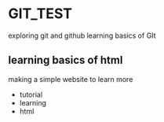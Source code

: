 # GIT_TEST
exploring git and github
learning basics of GIt
## learning basics of html 
making a simple website to learn more 
* tutorial 
* learning
* html
